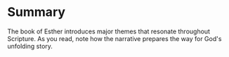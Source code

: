 # Summary

The book of Esther introduces major themes that resonate throughout Scripture. As you read, note how the narrative prepares the way for God's unfolding story.

